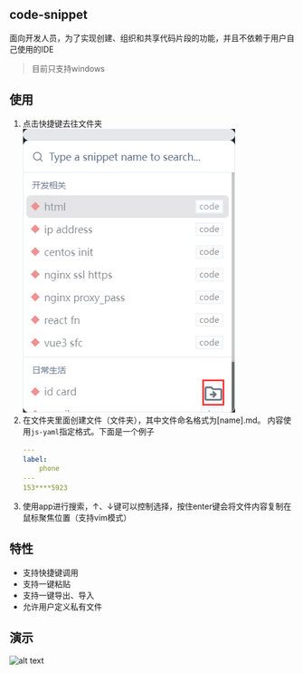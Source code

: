 ## code-snippet
面向开发人员，为了实现创建、组织和共享代码片段的功能，并且不依赖于用户自己使用的IDE
>目前只支持windows
## 使用
1. 点击快捷键去往文件夹
    ![alt text](image.png)  
2. 在文件夹里面创建文件（文件夹），其中文件命名格式为[name].md。 
    内容使用`js-yaml`指定格式。下面是一个例子
    ```yaml
    ---
    label:
        phone
    ---
    153****5923
    ```
3. 使用app进行搜索，↑、↓键可以控制选择，按住enter键会将文件内容复制在鼠标聚焦位置（支持vim模式）

## 特性
- 支持快捷键调用
- 支持一键粘贴
- 支持一键导出、导入
- 允许用户定义私有文件

## 演示
![alt text](demo.gif)